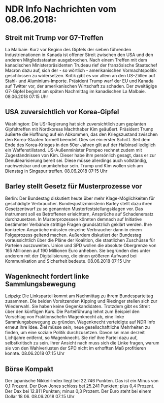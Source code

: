 # NDR Info Nachrichten vom 08.06.2018:


## Streit mit Trump vor G7-Treffen
La Malbaie:		Kurz vor Beginn des Gipfels der sieben führenden Industrienationen in Kanada ist offener Streit zwischen den USA und den anderen Mitgliedsstaaten ausgebrochen. Nach einem Treffen mit dem kanadischen Ministerpräsidenten Trudeau rief der französische Staatschef Macron dazu auf, sich der - so wörtlich - amerikanischen Vormachtspolitik geschlossen zu widersetzen. Kritik gibt es vor allem an den US-Zöllen auf Stahl- und Aluminium-Importe. Präsident Trump warf der EU und Kanada auf Twitter vor, der amerikanischen Wirtschaft zu schaden. Der zweitägige G7-Gipfel beginnt am späten Nachmittag im kanadischen La Malbaie. 08.06.2018 07:15 Uhr 

## USA zuversichtlich vor Korea-Gipfel
Washington: Die US-Regierung hat sich zuversichtlich zum geplanten Gipfeltreffen mit Nordkoreas Machthaber Kim geäußert. Präsident Trump äußerte die Hoffnung auf ein Abkommen, das  den Kriegszustand zwischen den Korea-Staaten formell beendet. Dies sei ein erster Schritt. Seit dem Ende des Korea-Krieges in den 50er Jahren gilt auf der Halbinsel lediglich ein Waffenstillstand. US-Außenminister Pompeo rechnet zudem mit Zugeständnissen von Kim. Dieser habe ihm persönlich gesagt, dass er zur Denuklearisierung bereit sei. Diese müsse allerdings auch vollständig, nachweisbar und unumkehrbar sein. Trump und Kim wollen sich am Dienstag in Singapur treffen. 08.06.2018 07:15 Uhr 

## Barley stellt Gesetz für Musterprozesse vor
Berlin: Der Bundestag diskutiert heute über mehr Klage-Möglichkeiten für geschädigte Verbraucher. Bundesjustizministerin Barley stellt dazu ihren Gesetzentwurf zu so genannten Musterfeststellungsklagen vor. Das Instrument soll es Betroffenen erleichtern, Ansprüche auf Schadenersatz durchzusetzen. In Musterprozessen könnten demnach auf Initiative bestimmter Verbände strittige Fragen grundsätzlich geklärt werden. Ihre konkreten Ansprüche müssten einzelne Verbraucher dann in einem Folgeprozess geltend machen. Außerdem diskutiert der Bundestag voraussichtlich über die Pläne der Koalition, die staatlichen Zuschüsse für Parteien auszuweiten. Union und SPD wollen die absolute Obergrenze von 165 Millionen auf 190 Millionen Euro anheben. Sie begründen dies unter anderem mit der Digitalisierung, die einen größeren Aufwand bei Kommunikation und Sicherheit bedeute. 08.06.2018 07:15 Uhr 

## Wagenknecht fordert linke Sammlungsbewegung
Leipzig: Die Linkspartei kommt am Nachmittag zu ihrem Bundesparteitag zusammen. Die beiden Vorsitzenden Kipping und Riexinger stellen sich zur Wiederwahl. Sie haben keine Gegenkandidaten. Trotzdem gibt es Streit über den künftigen Kurs. Die Parteiführung lehnt zum Beispiel den Vorschlag von Fraktionschefin Wagenknecht ab, eine linke Sammlungsbewegung zu gründen. Wagenknecht verteidigte auf NDR Info erneut ihre Idee. Ziel müsse sein, neue gesellschaftliche Mehrheiten zu finden, um eine soziale Politik durchzusetzen. Davon sei man derzeit Lichtjahre entfernt, so Wagenknecht. Sie rief ihre Partei dazu auf, selbstkritisch zu sein. Ihrer Ansicht nach muss sich die Linke fragen, warum sie von den Wahlverlusten der SPD nicht im erhofften Maß profitieren konnte. 08.06.2018 07:15 Uhr 

## Börse Kompakt
Der japanische Nikkei-Index liegt bei 22.746  Punkten. Das ist ein Minus von 0,1 Prozent. Der Dow Jones schloss bei 25.241 Punkten; plus 0,4 Prozent. Der Dax bei 12.811 Punkten; minus 0,3  Prozent. Der Euro steht bei einem Dollar 18 06. 08.06.2018 07:15 Uhr 
